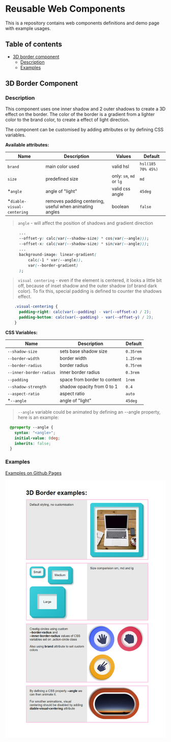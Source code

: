 # Reusable Web Components

This is a repository contains web components definitions and demo page with example usages.

## Table of contents

- [3D border component](#3d-border-component)
  - [Description](#description)
  - [Examples](#examples)
<!-- - [My process](#my-process) -->
<!-- - [Author](#author) -->

## 3D Border Component

### Description

This component uses one inner shadow and 2 outer shadows to create a 3D effect on the border.
The color of the border is a gradient from a lighter color to the brand color, to create a effect of light direction.

The component can be customised by adding attributes or by defining CSS variables.

**Available attributes:**

| Name          | Description   | Values  | Default  |
| ------------- | ------------- | ------- | -------- |
| `brand` | main color used  | valid hsl | `hsl(185 70% 45%)`
| `size` | predefined size  | only: `sm`, `md` or `lg` | `md` |
| *`angle` | angle of "light"  | valid css angle |  `45deg` |
| *`diable-visual-centering` | removes padding centering, useful when animating angles  | boolean | `false`


> `angle` - will affect the position of shadows and gradient direction
```css
      ...
      --offset-y: calc(var(--shadow-size) * cos(var(--angle)));
      --offset-x: calc(var(--shadow-size) * sin(var(--angle)));
      ...
      background-image: linear-gradient(
          calc(-1 * var(--angle)),
          var(--border-gradient)
      );
```

> `visual centering` - even if the element is centered, it looks a little bit off, because of inset shadow and the outer shadow (of brand dark color).
To fix this, special padding is defined to counter the shadows effect.
```css
    .visual-centering {
      padding-right: calc(var(--padding) - var(--offset-x) / 2); 
      padding-bottom: calc(var(--padding) - var(--offset-y) / 2); 
    }
```

**CSS Variables:**

| Name          | Description   | Default  |
| ------------- | ------------- | -------- |
| `--shadow-size` | sets base shadow size | `0.35rem` |
| `--border-width` | border width | `1.25rem` |
| `--border-radius` | border radius | `0.75rem` |
| `--inner-border-radius` | inner border radius | `0.3rem` |
| `--padding` | space from border to content | `1rem` |
| `--shadow-strength` | shadow opacity from 0 to 1 | `0.4` |
| `--aspect-ratio` | aspect ratio  | `auto` |
| *`--angle` | angle of "light"  | `45deg` |


> `--angle` variable could be animated by defining an --angle property,
here is an example:
```css
  @property --angle {
    syntax: "<angle>";
    initial-value: 0deg;
    inherits: false;
  }
```

### Examples

[Examples on Github Pages](https://zaticpetru.github.io/reusable-web-components/)

![](screenshots/border-3d-examples.png)



